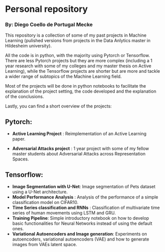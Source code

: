 # Personal repository

### By: Diego Coello de Portugal Mecke

This repository is a collection of some of my past projects in Machine Learning (pulished versions from projects in the Data Anlytics master in Hildesheim university).

All the code is in python, with the majority using Pytorch or Tensorflow. There are less Pytorch projects but they are more complex (including a 1 year research with some of my colleges and my master thesis on Active Learning),
while the Tensorflow projects are shorter but are more and tackle a wider range of subtopics of the Machine Learning field.

Most of the projects will be done in python notebooks to facilitate the explanation of the project setting, the code developed and the explanation of the conclusions.

Lastly, you can find a short overview of the projects:

## Pytorch:
 - **Active Learning Project** : Reimplementation of an Active Learning paper.
    
 - **Adversarial Attacks project** : 1 year project with some of my fellow master students about Adversarial Attacks across Representation Spaces.

## Tensorflow:
 - **Image Segmentation with U-Net**: Image segmentation of Pets dataset using a U-Net architecture.
 - **Model Performance Analysis** : Analysis of the performance of a simple classification model on CIFAR10.
 - **Time Series classification and RNNs** : Classification of multivariate time series of human movements using LSTM and GRU.
 - **Training Pipeline**: Simple introductory notebook on how to develop basic functionalities for Neural Networks instead of using the default ones.
 - **Variational Autoencoders and Image generation**: Experiments on autoencoders, variational autoencoders (VAE) and how to generate images from VAEs latent space.
